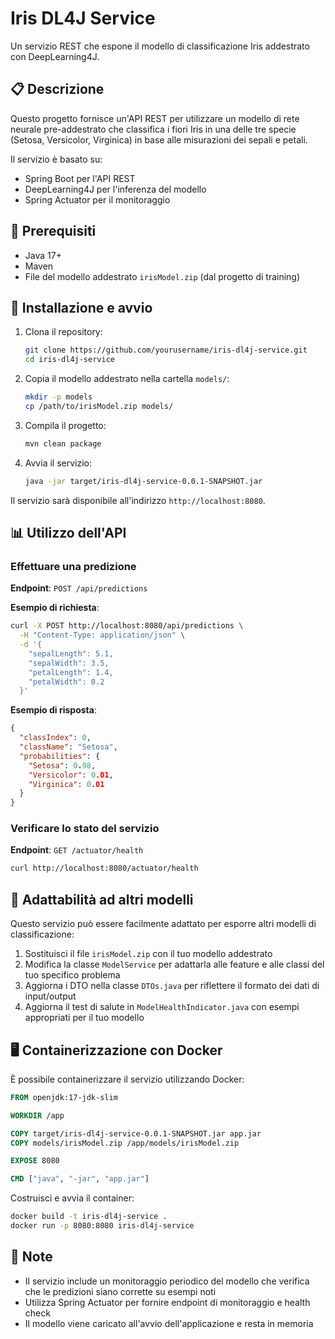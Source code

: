 # Iris DL4J Service

Un servizio REST che espone il modello di classificazione Iris addestrato con DeepLearning4J.

## 📋 Descrizione

Questo progetto fornisce un'API REST per utilizzare un modello di rete neurale pre-addestrato che classifica i fiori Iris in una delle tre specie (Setosa, Versicolor, Virginica) in base alle misurazioni dei sepali e petali.

Il servizio è basato su:
- Spring Boot per l'API REST
- DeepLearning4J per l'inferenza del modello
- Spring Actuator per il monitoraggio

## 🔧 Prerequisiti

- Java 17+
- Maven
- File del modello addestrato `irisModel.zip` (dal progetto di training)

## 🚀 Installazione e avvio

1. Clona il repository:
   ```bash
   git clone https://github.com/yourusername/iris-dl4j-service.git
   cd iris-dl4j-service
   ```

2. Copia il modello addestrato nella cartella `models/`:
   ```bash
   mkdir -p models
   cp /path/to/irisModel.zip models/
   ```

3. Compila il progetto:
   ```bash
   mvn clean package
   ```

4. Avvia il servizio:
   ```bash
   java -jar target/iris-dl4j-service-0.0.1-SNAPSHOT.jar
   ```

Il servizio sarà disponibile all'indirizzo `http://localhost:8080`.

## 📊 Utilizzo dell'API

### Effettuare una predizione

**Endpoint**: `POST /api/predictions`

**Esempio di richiesta**:
```bash
curl -X POST http://localhost:8080/api/predictions \
  -H "Content-Type: application/json" \
  -d '{
    "sepalLength": 5.1,
    "sepalWidth": 3.5,
    "petalLength": 1.4,
    "petalWidth": 0.2
  }'
```

**Esempio di risposta**:
```json
{
  "classIndex": 0,
  "className": "Setosa",
  "probabilities": {
    "Setosa": 0.98,
    "Versicolor": 0.01,
    "Virginica": 0.01
  }
}
```

### Verificare lo stato del servizio

**Endpoint**: `GET /actuator/health`

```bash
curl http://localhost:8080/actuator/health
```

## 🔄 Adattabilità ad altri modelli

Questo servizio può essere facilmente adattato per esporre altri modelli di classificazione:

1. Sostituisci il file `irisModel.zip` con il tuo modello addestrato
2. Modifica la classe `ModelService` per adattarla alle feature e alle classi del tuo specifico problema
3. Aggiorna i DTO nella classe `DTOs.java` per riflettere il formato dei dati di input/output
4. Aggiorna il test di salute in `ModelHealthIndicator.java` con esempi appropriati per il tuo modello

## 🖥️ Containerizzazione con Docker

È possibile containerizzare il servizio utilizzando Docker:

```dockerfile
FROM openjdk:17-jdk-slim

WORKDIR /app

COPY target/iris-dl4j-service-0.0.1-SNAPSHOT.jar app.jar
COPY models/irisModel.zip /app/models/irisModel.zip

EXPOSE 8080

CMD ["java", "-jar", "app.jar"]
```

Costruisci e avvia il container:
```bash
docker build -t iris-dl4j-service .
docker run -p 8080:8080 iris-dl4j-service
```

## 📝 Note

- Il servizio include un monitoraggio periodico del modello che verifica che le predizioni siano corrette su esempi noti
- Utilizza Spring Actuator per fornire endpoint di monitoraggio e health check
- Il modello viene caricato all'avvio dell'applicazione e resta in memoria